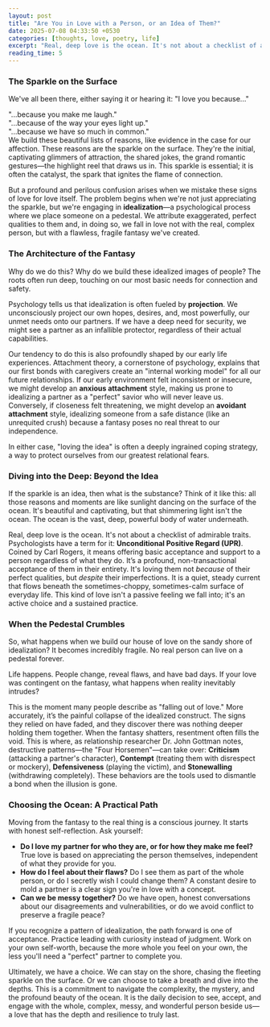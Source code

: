 ```yaml
---
layout: post
title: "Are You in Love with a Person, or an Idea of Them?"
date: 2025-07-08 04:33:50 +0530
categories: [thoughts, love, poetry, life]
excerpt: "Real, deep love is the ocean. It's not about a checklist of admirable traits."
reading_time: 5
---
```


### **The Sparkle on the Surface**

We've all been there, either saying it or hearing it: "I love you because..."

"...because you make me laugh."  
"...because of the way your eyes light up."  
"...because we have so much in common."  
We build these beautiful lists of reasons, like evidence in the case for our affection. These reasons are the sparkle on the surface. They're the initial, captivating glimmers of attraction, the shared jokes, the grand romantic gestures—the highlight reel that draws us in. This sparkle is essential; it is often the catalyst, the spark that ignites the flame of connection.

But a profound and perilous confusion arises when we mistake these signs of love for love itself. The problem begins when we're not just appreciating the sparkle, but we're engaging in **idealization**—a psychological process where we place someone on a pedestal. We attribute exaggerated, perfect qualities to them and, in doing so, we fall in love not with the real, complex person, but with a flawless, fragile fantasy we've created.

### **The Architecture of the Fantasy**

Why do we do this? Why do we build these idealized images of people? The roots often run deep, touching on our most basic needs for connection and safety.

Psychology tells us that idealization is often fueled by **projection**. We unconsciously project our own hopes, desires, and, most powerfully, our unmet needs onto our partners. If we have a deep need for security, we might see a partner as an infallible protector, regardless of their actual capabilities.

Our tendency to do this is also profoundly shaped by our early life experiences. Attachment theory, a cornerstone of psychology, explains that our first bonds with caregivers create an "internal working model" for all our future relationships. If our early environment felt inconsistent or insecure, we might develop an **anxious attachment** style, making us prone to idealizing a partner as a "perfect" savior who will never leave us. Conversely, if closeness felt threatening, we might develop an **avoidant attachment** style, idealizing someone from a safe distance (like an unrequited crush) because a fantasy poses no real threat to our independence.

In either case, "loving the idea" is often a deeply ingrained coping strategy, a way to protect ourselves from our greatest relational fears.

### **Diving into the Deep: Beyond the Idea**

If the sparkle is an idea, then what is the substance? Think of it like this: all those reasons and moments are like sunlight dancing on the surface of the ocean. It's beautiful and captivating, but that shimmering light isn't the ocean. The ocean is the vast, deep, powerful body of water underneath.

Real, deep love is the ocean. It's not about a checklist of admirable traits. Psychologists have a term for it: **Unconditional Positive Regard (UPR)**. Coined by Carl Rogers, it means offering basic acceptance and support to a person regardless of what they do. It’s a profound, non-transactional acceptance of them in their entirety. It's loving them not *because* of their perfect qualities, but *despite* their imperfections. It is a quiet, steady current that flows beneath the sometimes-choppy, sometimes-calm surface of everyday life. This kind of love isn't a passive feeling we fall into; it's an active choice and a sustained practice.

### **When the Pedestal Crumbles**

So, what happens when we build our house of love on the sandy shore of idealization? It becomes incredibly fragile. No real person can live on a pedestal forever.

Life happens. People change, reveal flaws, and have bad days. If your love was contingent on the fantasy, what happens when reality inevitably intrudes?

This is the moment many people describe as "falling out of love." More accurately, it’s the painful collapse of the idealized construct. The signs they relied on have faded, and they discover there was nothing deeper holding them together. When the fantasy shatters, resentment often fills the void. This is where, as relationship researcher Dr. John Gottman notes, destructive patterns—the "Four Horsemen"—can take over: **Criticism** (attacking a partner's character), **Contempt** (treating them with disrespect or mockery), **Defensiveness** (playing the victim), and **Stonewalling** (withdrawing completely). These behaviors are the tools used to dismantle a bond when the illusion is gone.

### **Choosing the Ocean: A Practical Path**

Moving from the fantasy to the real thing is a conscious journey. It starts with honest self-reflection. Ask yourself:

* **Do I love my partner for who they are, or for how they make me feel?** True love is based on appreciating the person themselves, independent of what they provide for you.  
* **How do I feel about their flaws?** Do I see them as part of the whole person, or do I secretly wish I could change them? A constant desire to mold a partner is a clear sign you're in love with a concept.  
* **Can we be messy together?** Do we have open, honest conversations about our disagreements and vulnerabilities, or do we avoid conflict to preserve a fragile peace?

If you recognize a pattern of idealization, the path forward is one of acceptance. Practice leading with curiosity instead of judgment. Work on your own self-worth, because the more whole you feel on your own, the less you'll need a "perfect" partner to complete you.

Ultimately, we have a choice. We can stay on the shore, chasing the fleeting sparkle on the surface. Or we can choose to take a breath and dive into the depths. This is a commitment to navigate the complexity, the mystery, and the profound beauty of the ocean. It is the daily decision to see, accept, and engage with the whole, complex, messy, and wonderful person beside us—a love that has the depth and resilience to truly last.
